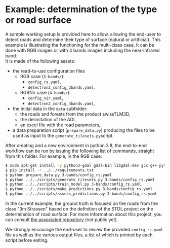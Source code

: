 # Example: determination of the type or road surface

A sample working setup is provided here to allow, allowing the end-user to detect roads and determine their type of surface (natural or artificial). This example is illustrating the functioning for the multi-class case. It can be done with RGB images or with 4 bands images including the near-infrared band.<br>
It is made of the following assets:

- the read-to-use configuration files
    - RGB case (`3-bands/`):
        - `config_rs.yaml`,
        - `detectron2_config_3bands.yaml`,
    - RGBNir case (`4-bands/`):
        - `config_nir.yaml`,
        - `detectron2_config_4bands.yaml`,
- the initial data in the `data` subfolder:
    - the roads and forests from the product swissTLM3D,
    - the delimitation of the AOI,
    - an excel file with the road parameters,
- a data preparation script (`prepare_data.py`) producing the files to be used as input to the `generate_tilesets.py`script.

After creating and a new environment in python 3.8, the end-to-end workflow can be run by issuing the following list of commands, straight from this folder. For example, in the RGB case:

```bash
$ sudo apt-get install -y python3-gdal gdal-bin libgdal-dev gcc g++ python3.8-dev
$ pip install -r ../../requirements.txt
$ python prepare_data.py 3-bands/config_rs.yaml
$ python ../../scripts/generate_tilesets.py 3-bands/config_rs.yaml
$ python ../../scripts/train_model.py 3-bands/config_rs.yaml
$ python ../../scripts/make_predictions.py 3-bands/config_rs.yaml
$ python ../../scripts/assess_predictions.py 3-bands/config_rs.yaml
```

In the current example, the ground truth is focused on the roads from the class "3m Strassen" based on the definition of the STDL project on the determination of road surface. For more information about this project, you can consult [the associated repository](https://github.com/swiss-territorial-data-lab/proj-roadsurf) (not public yet).

We strongly encourage the end-user to review the provided `config_rs.yaml` file as well as the various output files, a list of which is printed by each script before exiting.